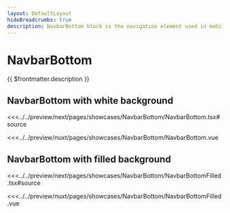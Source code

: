 ```yaml
---
layout: DefaultLayout
hideBreadcrumbs: true
description: NavbarBottom block is the navigation element used in mobile view.
---
```

# NavbarBottom

{{ $frontmatter.description }}
 
 ## NavbarBottom with white background

<Showcase showcase-name="NavbarBottom/NavbarBottom" style="min-height:200px">

<!-- react -->
<<<../../preview/next/pages/showcases/NavbarBottom/NavbarBottom.tsx#source
<!-- end react -->
<!-- vue -->
<<<../../preview/nuxt/pages/showcases/NavbarBottom/NavbarBottom.vue
<!-- end vue -->

</Showcase>

## NavbarBottom with filled background

<Showcase showcase-name="NavbarBottom/NavbarBottomFilled" style="min-height:200px">

<!-- react -->
<<<../../preview/next/pages/showcases/NavbarBottom/NavbarBottomFilled.tsx#source
<!-- end react -->
<!-- vue -->
<<<../../preview/nuxt/pages/showcases/NavbarBottom/NavbarBottomFilled.vue
<!-- end vue -->

</Showcase>

